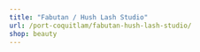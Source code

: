 ```yaml
---
title: "Fabutan / Hush Lash Studio"
url: /port-coquitlam/fabutan-hush-lash-studio/
shop: beauty
---
```

